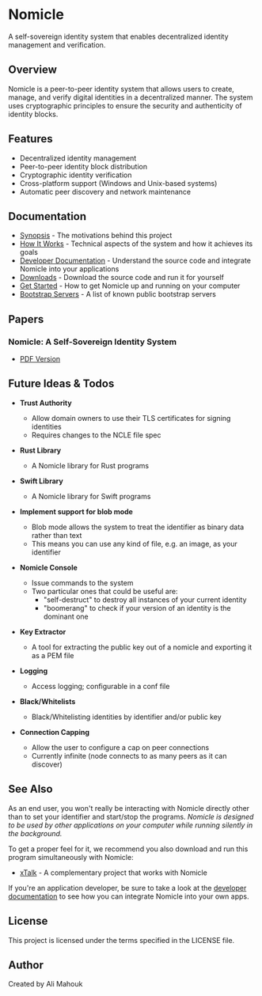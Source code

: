 # Nomicle

A self-sovereign identity system that enables decentralized identity management and verification.

## Overview

Nomicle is a peer-to-peer identity system that allows users to create, manage, and verify digital identities in a decentralized manner. The system uses cryptographic principles to ensure the security and authenticity of identity blocks.

## Features

- Decentralized identity management
- Peer-to-peer identity block distribution
- Cryptographic identity verification
- Cross-platform support (Windows and Unix-based systems)
- Automatic peer discovery and network maintenance

## Documentation

- [Synopsis](docs/synopsis.md) - The motivations behind this project
- [How It Works](docs/info.md) - Technical aspects of the system and how it achieves its goals
- [Developer Documentation](docs/developer/) - Understand the source code and integrate Nomicle into your applications
- [Downloads](docs/download.md) - Download the source code and run it for yourself
- [Get Started](docs/tutorial.md) - How to get Nomicle up and running on your computer
- [Bootstrap Servers](docs/bootstrap.md) - A list of known public bootstrap servers

## Papers

### Nomicle: A Self-Sovereign Identity System

- [PDF Version](docs/Nomicle.pdf)

## Future Ideas & Todos

- **Trust Authority**
  - Allow domain owners to use their TLS certificates for signing identities
  - Requires changes to the NCLE file spec

- **Rust Library**
  - A Nomicle library for Rust programs

- **Swift Library**
  - A Nomicle library for Swift programs

- **Implement support for blob mode**
  - Blob mode allows the system to treat the identifier as binary data rather than text
  - This means you can use any kind of file, e.g. an image, as your identifier

- **Nomicle Console**
  - Issue commands to the system
  - Two particular ones that could be useful are:
    - "self-destruct" to destroy all instances of your current identity
    - "boomerang" to check if your version of an identity is the dominant one

- **Key Extractor**
  - A tool for extracting the public key out of a nomicle and exporting it as a PEM file

- **Logging**
  - Access logging; configurable in a conf file

- **Black/Whitelists**
  - Black/Whitelisting identities by identifier and/or public key

- **Connection Capping**
  - Allow the user to configure a cap on peer connections
  - Currently infinite (node connects to as many peers as it can discover)

## See Also

As an end user, you won't really be interacting with Nomicle directly other than to set your identifier and start/stop the programs. *Nomicle is designed to be used by other applications on your computer while running silently in the background.*

To get a proper feel for it, we recommend you also download and run this program simultaneously with Nomicle:

- [xTalk](https://github.com/alimahouk/xtalk) - A complementary project that works with Nomicle

If you're an application developer, be sure to take a look at the [developer documentation](docs/developer/) to see how you can integrate Nomicle into your own apps.

## License

This project is licensed under the terms specified in the LICENSE file.

## Author

Created by Ali Mahouk
